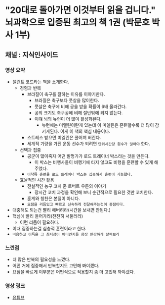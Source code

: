 # "20대로 돌아가면 이것부터 읽을 겁니다." 뇌과학으로 입증된 최고의 책 1권 (박문호 박사 1부)
## 채널 : 지식인사이드

### 영상 요약
- 탤런트 코드라는 책을 소개한다.
    - 경험과 반복
        - 브라질이 축구를 잘하는 이유를 이야기한다.
            - 브라질은 축구보다 풋살을 많이한다.
            - 풋살은 축구에 비해 공을 받을 확률이 6배 올라간다.
            - 공의 크기도 축구공에 비해 절반밖에 되지 않는다.
            - 이떄 뇌의 뉴런이 더 많이 활성화된다.
                - 뉴런에는 미엘린이란게 있는데 이 미엘린은 훈련할수록 더 많이 감키게된다. 이게 이 책의 핵심 내용이다.
        - 스트레스 받으면 미엘린은 풀어져 버린다.
        - 세계적 기량을 가진 운동 선수가 되려면 `단위시간당 횟수가 많아야` 한다.
    - 선택과 집중
        - 공군이 많이죽자 어떤 발명가가 로드 트레이너 박스라는 것을 만든다.
            - 이 박스는 비행사들이 비행기에 타지 않고도 비행을 훈련할 수 있게 해주었다.
        - `이착륙 훈련을 로드 트레이너 박스는 집중해서 훈련이 가능했다.`
    - 효율적인 시간 활용
        - 전설적인 농구 코치 존 로버트 우든의 이야기
            - 장시간 코치 과정을 확인해 보니 순간적으로 필요한 것만 코치한다.
        - 훈계와 칭찬은 본질이 아니다.
        - `요점을 리듬있고 빠르고 신속하게 전달해주는것이 중점이다.`
- 대충해도 되는건 빨리 해버려라(시간을 보내면 안된다.)
- 핵심에 빨리 들어가라(천천히 서둘러라)
    - 이런 리듬이 필요하다.
- 이때 집중하는걸 심층적 훈련이라고 한다.
- `비용하고 이득을 그 최저점이 어디인지를 항상 민감하게 살펴보라`

### 느낀점
- 더 많은 반복의 필요성을 느꼈다.
- 어떤 거에 집중해서 반복할지도 고민해 봐야겠다.
- 요점을 빠르게 이부분은 어떤식으로 적용할지 좀 더 고민해 봐야겠다.


### 영상 링크
- [유튜브](https://www.youtube.com/watch?v=79crR-kUGrI&t=125s)